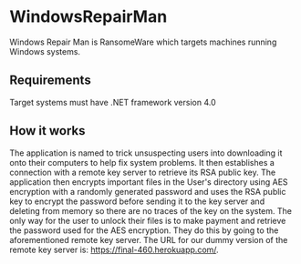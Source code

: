 # WindowsRepairMan
Windows Repair Man is RansomeWare which targets machines running Windows systems.

## Requirements
Target systems must have .NET framework version 4.0

## How it works
The application is named to trick unsuspecting users into downloading it onto their computers to help fix system problems. It then establishes a connection with a remote key server to retrieve its RSA public key. The application then encrypts important files in the User's directory using AES encryption with a randomly generated password and uses the RSA public key to encrypt the password before sending it to the key server and deleting from memory so there are no traces of the key on the system.  The only way for the user to unlock their files is to make payment and retrieve the password used for the AES encryption. They do this by going to the aforementioned remote key server. The URL for our dummy version of the remote key server is: https://final-460.herokuapp.com/. 


